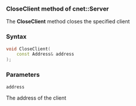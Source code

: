 ### CloseClient method of cnet::Server

The **CloseClient** method closes the specified client
### Syntax
```C++
void CloseClient(
    const Address& address
);
```

### Parameters

`address`

The address of the client